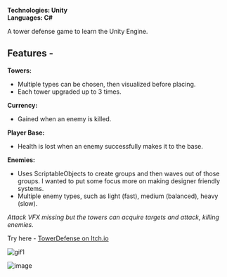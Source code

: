 **Technologies: Unity \
Languages: C#**

A tower defense game to learn the Unity Engine. 

## **Features -**

**Towers:**
  - Multiple types can be chosen, then visualized before placing. 
  - Each tower upgraded up to 3 times. 
  
**Currency:**
  - Gained when an enemy is killed.
  
**Player Base:**
  - Health is lost when an enemy successfully makes it to the base.  
 
**Enemies:**
  - Uses ScriptableObjects to create groups and then waves out of those groups. I wanted to put some focus more on making designer friendly systems.
  - Multiple enemy types, such as light (fast), medium (balanced), heavy (slow). 


*Attack VFX missing but the towers can acquire targets and attack, killing enemies.*

Try here - [TowerDefense on Itch.io](https://booch-portfolio.itch.io/towerdefense)

![gif1](https://github.com/SamDevelopsCode/TowerDefense/assets/122749374/398e750e-3fd0-4a84-91bb-5c9e17980911)

![image](https://github.com/SamDevelopsCode/TowerDefense/assets/122749374/d957f8ab-c91e-47c4-a4f7-609929c7e109)

